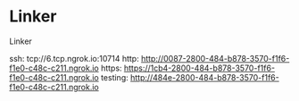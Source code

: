 # Linker
Linker

ssh: tcp://6.tcp.ngrok.io:10714 
http: http://0087-2800-484-b878-3570-f1f6-f1e0-c48c-c211.ngrok.io 
https: https://1cb4-2800-484-b878-3570-f1f6-f1e0-c48c-c211.ngrok.io 
testing: http://484e-2800-484-b878-3570-f1f6-f1e0-c48c-c211.ngrok.io 
